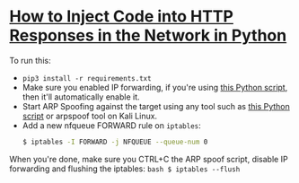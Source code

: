 # [How to Inject Code into HTTP Responses in the Network in Python]()
To run this:
- `pip3 install -r requirements.txt`
- Make sure you enabled IP forwarding, if you're using [this Python script](https://www.thepythoncode.com/code/building-arp-spoofer-using-scapy), then it'll automatically enable it.
- Start ARP Spoofing against the target using any tool such as [this Python script](https://www.thepythoncode.com/code/building-arp-spoofer-using-scapy) or arpspoof tool on Kali Linux.
- Add a new nfqueue FORWARD rule on `iptables`:
    ```bash
    $ iptables -I FORWARD -j NFQUEUE --queue-num 0
    ```

When you're done, make sure you CTRL+C the ARP spoof script, disable IP forwarding and flushing the iptables:
    ```bash
    $ iptables --flush
    ```
